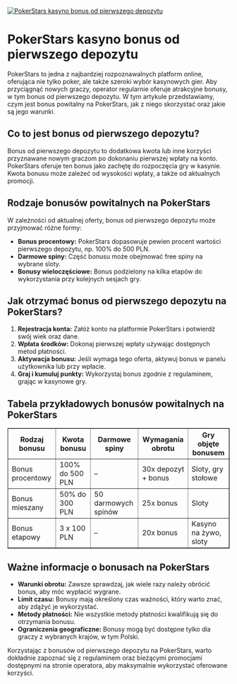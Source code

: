 [![PokerStars kasyno bonus od pierwszego depozytu](https://123-caf.pages.dev/gitsignup.png)](https://vrmoo.ru/Bt82HjjY)

<h1>PokerStars kasyno bonus od pierwszego depozytu</h1> <p>PokerStars to jedna z najbardziej rozpoznawalnych platform online, oferująca nie tylko poker, ale także szeroki wybór kasynowych gier. Aby przyciągnąć nowych graczy, operator regularnie oferuje atrakcyjne bonusy, w tym bonus od pierwszego depozytu. W tym artykule przedstawiamy, czym jest bonus powitalny na PokerStars, jak z niego skorzystać oraz jakie są jego warunki.</p>  <h2>Co to jest bonus od pierwszego depozytu?</h2> <p>Bonus od pierwszego depozytu to dodatkowa kwota lub inne korzyści przyznawane nowym graczom po dokonaniu pierwszej wpłaty na konto. PokerStars oferuje ten bonus jako zachętę do rozpoczęcia gry w kasynie. Kwota bonusu może zależeć od wysokości wpłaty, a także od aktualnych promocji.</p>  <h2>Rodzaje bonusów powitalnych na PokerStars</h2> <p>W zależności od aktualnej oferty, bonus od pierwszego depozytu może przyjmować różne formy:</p> <ul>   <li><strong>Bonus procentowy:</strong> PokerStars dopasowuje pewien procent wartości pierwszego depozytu, np. 100% do 500 PLN.</li>   <li><strong>Darmowe spiny:</strong> Część bonusu może obejmować free spiny na wybrane sloty.</li>   <li><strong>Bonusy wieloczęściowe:</strong> Bonus podzielony na kilka etapów do wykorzystania przy kolejnych sesjach gry.</li> </ul>  <h2>Jak otrzymać bonus od pierwszego depozytu na PokerStars?</h2> <ol>   <li><strong>Rejestracja konta:</strong> Załóż konto na platformie PokerStars i potwierdź swój wiek oraz dane.</li>   <li><strong>Wpłata środków:</strong> Dokonaj pierwszej wpłaty używając dostępnych metod płatności.</li>   <li><strong>Aktywacja bonusu:</strong> Jeśli wymaga tego oferta, aktywuj bonus w panelu użytkownika lub przy wpłacie.</li>   <li><strong>Graj i kumuluj punkty:</strong> Wykorzystaj bonus zgodnie z regulaminem, grając w kasynowe gry.</li> </ol>  <h2>Tabela przykładowych bonusów powitalnych na PokerStars</h2> <table border="1" cellpadding="8" cellspacing="0" style="border-collapse: collapse; width: 100%; max-width: 600px;">   <thead>     <tr>       <th>Rodzaj bonusu</th>       <th>Kwota bonusu</th>       <th>Darmowe spiny</th>       <th>Wymagania obrotu</th>       <th>Gry objęte bonusem</th>     </tr>   </thead>   <tbody>     <tr>       <td>Bonus procentowy</td>       <td>100% do 500 PLN</td>       <td>–</td>       <td>30x depozyt + bonus</td>       <td>Sloty, gry stołowe</td>     </tr>     <tr>       <td>Bonus mieszany</td>       <td>50% do 300 PLN</td>       <td>50 darmowych spinów</td>       <td>25x bonus</td>       <td>Sloty</td>     </tr>     <tr>       <td>Bonus etapowy</td>       <td>3 x 100 PLN</td>       <td>–</td>       <td>20x bonus</td>       <td>Kasyno na żywo, sloty</td>     </tr>   </tbody> </table>  <h2>Ważne informacje o bonusach na PokerStars</h2> <ul>   <li><strong>Warunki obrotu:</strong> Zawsze sprawdzaj, jak wiele razy należy obrócić bonus, aby móc wypłacić wygrane.</li>   <li><strong>Limit czasu:</strong> Bonusy mają określony czas ważności, który warto znać, aby zdążyć je wykorzystać.</li>   <li><strong>Metody płatności:</strong> Nie wszystkie metody płatności kwalifikują się do otrzymania bonusu.</li>   <li><strong>Ograniczenia geograficzne:</strong> Bonusy mogą być dostępne tylko dla graczy z wybranych krajów, w tym Polski.</li> </ul>  <p>Korzystając z bonusów od pierwszego depozytu na PokerStars, warto dokładnie zapoznać się z regulaminem oraz bieżącymi promocjami dostępnymi na stronie operatora, aby maksymalnie wykorzystać oferowane korzyści.</p>